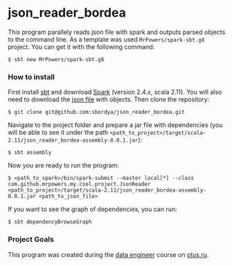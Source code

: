 # json_reader_bordea

This program parallely reads json file with spark and outputs parsed 
objects to the command line. As a template was used 
`MrPowers/spark-sbt.g8` project. You can get it with the following command:
```console
$ sbt new MrPowers/spark-sbt.g8
```

### How to install

First install [sbt](https://www.scala-sbt.org/download.html) and download 
[Spark](https://spark.apache.org/downloads.html) (version 2.4.x, scala 2.11). 
You will also need to download the 
[json file](https://storage.googleapis.com/otus_sample_data/winemag-data.json.tgz) 
with objects.
Then clone the repository:
```console
$ git clone git@github.com:sbordya/json_reader_bordea.git
```
Navigate to the project folder and prepare a jar file with dependencies
(you will be able to see it under the path 
`<path_to_project>/target/scala-2.11/json_reader_bordea-assembly-0.0.1.jar`):
```console
$ sbt assembly
```
Now you are ready to run the program:
```console
$ <path_to_spark>/bin/spark-submit --master local[*] --class com.github.mrpowers.my.cool.project.JsonReader <path_to_project>/target/scala-2.11/json_reader_bordea-assembly-0.0.1.jar <path_to_json_file>
```

If you want to see the graph of dependencies, you can run:
```console
$ sbt dependencyBrowseGraph
```
### Project Goals

This program was created during the 
[data engineer](https://otus.ru/lessons/data-engineer/?int_source=courses_catalog&int_term=data-science) 
course on [otus.ru](https://otus.ru/). 